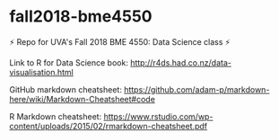 # fall2018-bme4550
:zap: Repo for UVA's Fall 2018 BME 4550: Data Science class :zap:

Link to R for Data Science book: http://r4ds.had.co.nz/data-visualisation.html

GitHub markdown cheatsheet: https://github.com/adam-p/markdown-here/wiki/Markdown-Cheatsheet#code

R Markdown cheatsheet: https://www.rstudio.com/wp-content/uploads/2015/02/rmarkdown-cheatsheet.pdf
